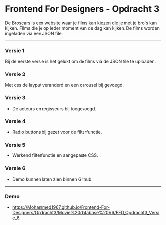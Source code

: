 # Frontend For Designers - Opdracht 3
De Broscars is een website waar je films kan kiezen die je met je bro's kan kijken. Films die je op ieder moment van de dag kan kijken. De films worden ingeladen via een JSON file.

---

### Versie 1
Bij de eerste versie is het gelukt om de films via de JSON file te uploaden.

### Versie 2
Met css de layput veranderd en een carousel bij gevoegd.
  
### Versie 3
- De acteurs en regisseurs bij toegevoegd.

### Versie 4
- Radio buttons bij gezet voor de filterfunctie.

### Versie 5
- Werkend filterfunctie en aangepaste CSS.

### Versie 6
- Demo kunnen laten zien binnen Github.
-----

### Demo

- https://Mohammed1967.github.io/Frontend-For-Designers/Opdracht3/Movie%20database%20V6/FFD_Opdracht3_Versie_6

